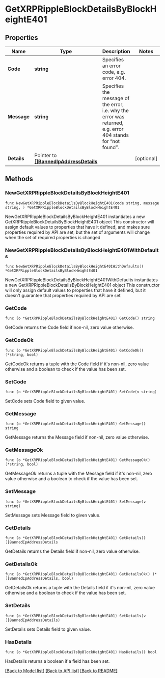 # GetXRPRippleBlockDetailsByBlockHeightE401

## Properties

Name | Type | Description | Notes
------------ | ------------- | ------------- | -------------
**Code** | **string** | Specifies an error code, e.g. error 404. | 
**Message** | **string** | Specifies the message of the error, i.e. why the error was returned, e.g. error 404 stands for “not found”. | 
**Details** | Pointer to [**[]BannedIpAddressDetails**](BannedIpAddressDetails.md) |  | [optional] 

## Methods

### NewGetXRPRippleBlockDetailsByBlockHeightE401

`func NewGetXRPRippleBlockDetailsByBlockHeightE401(code string, message string, ) *GetXRPRippleBlockDetailsByBlockHeightE401`

NewGetXRPRippleBlockDetailsByBlockHeightE401 instantiates a new GetXRPRippleBlockDetailsByBlockHeightE401 object
This constructor will assign default values to properties that have it defined,
and makes sure properties required by API are set, but the set of arguments
will change when the set of required properties is changed

### NewGetXRPRippleBlockDetailsByBlockHeightE401WithDefaults

`func NewGetXRPRippleBlockDetailsByBlockHeightE401WithDefaults() *GetXRPRippleBlockDetailsByBlockHeightE401`

NewGetXRPRippleBlockDetailsByBlockHeightE401WithDefaults instantiates a new GetXRPRippleBlockDetailsByBlockHeightE401 object
This constructor will only assign default values to properties that have it defined,
but it doesn't guarantee that properties required by API are set

### GetCode

`func (o *GetXRPRippleBlockDetailsByBlockHeightE401) GetCode() string`

GetCode returns the Code field if non-nil, zero value otherwise.

### GetCodeOk

`func (o *GetXRPRippleBlockDetailsByBlockHeightE401) GetCodeOk() (*string, bool)`

GetCodeOk returns a tuple with the Code field if it's non-nil, zero value otherwise
and a boolean to check if the value has been set.

### SetCode

`func (o *GetXRPRippleBlockDetailsByBlockHeightE401) SetCode(v string)`

SetCode sets Code field to given value.


### GetMessage

`func (o *GetXRPRippleBlockDetailsByBlockHeightE401) GetMessage() string`

GetMessage returns the Message field if non-nil, zero value otherwise.

### GetMessageOk

`func (o *GetXRPRippleBlockDetailsByBlockHeightE401) GetMessageOk() (*string, bool)`

GetMessageOk returns a tuple with the Message field if it's non-nil, zero value otherwise
and a boolean to check if the value has been set.

### SetMessage

`func (o *GetXRPRippleBlockDetailsByBlockHeightE401) SetMessage(v string)`

SetMessage sets Message field to given value.


### GetDetails

`func (o *GetXRPRippleBlockDetailsByBlockHeightE401) GetDetails() []BannedIpAddressDetails`

GetDetails returns the Details field if non-nil, zero value otherwise.

### GetDetailsOk

`func (o *GetXRPRippleBlockDetailsByBlockHeightE401) GetDetailsOk() (*[]BannedIpAddressDetails, bool)`

GetDetailsOk returns a tuple with the Details field if it's non-nil, zero value otherwise
and a boolean to check if the value has been set.

### SetDetails

`func (o *GetXRPRippleBlockDetailsByBlockHeightE401) SetDetails(v []BannedIpAddressDetails)`

SetDetails sets Details field to given value.

### HasDetails

`func (o *GetXRPRippleBlockDetailsByBlockHeightE401) HasDetails() bool`

HasDetails returns a boolean if a field has been set.


[[Back to Model list]](../README.md#documentation-for-models) [[Back to API list]](../README.md#documentation-for-api-endpoints) [[Back to README]](../README.md)


